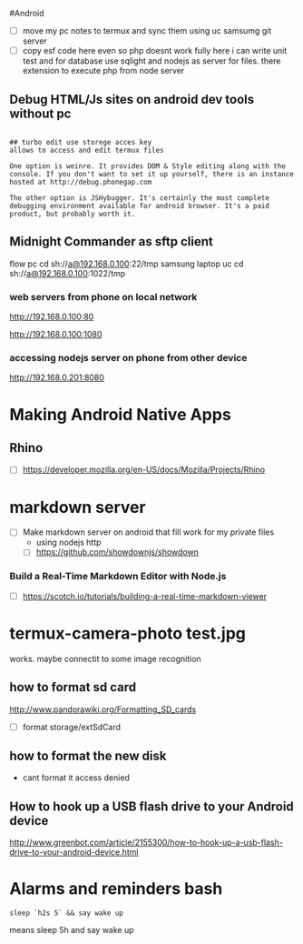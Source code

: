 #Android

- [ ] move my pc notes to termux and sync them using uc samsumg git server
- [ ] copy esf code here even so php doesnt work fully here i can write unit test and for database use sqlight and nodejs as server for files. there extension to execute php from node server

## Debug HTML/Js sites on android dev tools without pc
```

## turbo edit use storege acces key
allows to access and edit termux files

One option is weinre. It provides DOM & Style editing along with the console. If you don't want to set it up yourself, there is an instance hosted at http://debug.phonegap.com

The other option is JSHybugger. It's certainly the most complete debugging environment available for android browser. It's a paid product, but probably worth it.
```

## Midnight Commander as sftp client
flow pc
cd sh://a@192.168.0.100:22/tmp
samsung laptop uc
cd sh://a@192.168.0.100:1022/tmp

### web servers from phone on local network
http://192.168.0.100:80

http://192.168.0.100:1080

### accessing nodejs server on phone from other device
http://192.168.0.201:8080

# Making Android Native Apps
## Rhino
- [ ] https://developer.mozilla.org/en-US/docs/Mozilla/Projects/Rhino

# markdown server
- [ ] Make markdown server on android that fill work for my private files
  - using nodejs http
  - [ ] https://github.com/showdownjs/showdown
  
### Build a Real-Time Markdown Editor with Node.js
- [ ] https://scotch.io/tutorials/building-a-real-time-markdown-viewer
  
# termux-camera-photo test.jpg
works. maybe connectit to some image recognition

## how to format sd card
http://www.pandorawiki.org/Formatting_SD_cards

- [ ] format storage/extSdCard

## how to format the new disk
- cant format it access denied


## How to hook up a USB flash drive to your Android device
http://www.greenbot.com/article/2155300/how-to-hook-up-a-usb-flash-drive-to-your-android-device.html

# Alarms and reminders bash
```
sleep `h2s 5` && say wake up
```
means sleep 5h and say wake up
